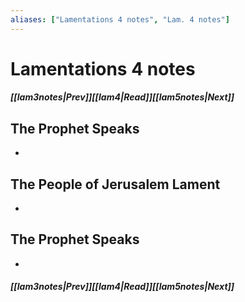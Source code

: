 ```yaml
---
aliases: ["Lamentations 4 notes", "Lam. 4 notes"]
---
```

# Lamentations 4 notes
##### <span class=arrow-left></span>[[lam3notes|Prev]]<span class=navigation-separator></span>[[lam4|Read]]<span class=navigation-separator></span>[[lam5notes|Next]]<span class=arrow-right></span>
## The Prophet Speaks
- 
## The People of Jerusalem Lament
- 
## The Prophet Speaks
- 
##### <span class=arrow-left></span>[[lam3notes|Prev]]<span class=navigation-separator></span>[[lam4|Read]]<span class=navigation-separator></span>[[lam5notes|Next]]<span class=arrow-right></span>